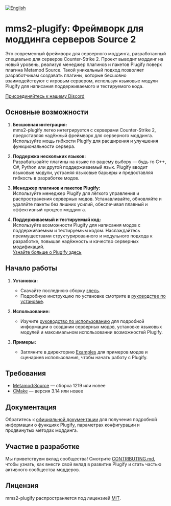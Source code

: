 [![English](https://img.shields.io/badge/English-%F0%9F%87%AC%F0%9F%87%A7-blue?style=for-the-badge)](README.md)

# mms2-plugify: Фреймворк для моддинга серверов Source 2

Это современный фреймворк для серверного моддинга, разработанный специально для серверов Counter-Strike 2. Проект выводит моддинг на новый уровень, реализуя менеджер плагинов и пакетов Plugify поверх плагина Metamod Source. Такой уникальный подход позволяет разработчикам создавать плагины, которые бесшовно взаимодействуют с игровым сервером, используя языковые модули Plugify для написания поддерживаемого и тестируемого кода.

[Присоединяйтесь к нашему Discord](https://discord.gg/rX9TMmpang)

## Основные возможности

1. **Бесшовная интеграция:**  
   mms2-plugify легко интегрируется с серверами Counter-Strike 2, предоставляя надёжный фреймворк для серверного моддинга. Используйте мощь гибкости Plugify для расширения и улучшения функциональности сервера.

2. **Поддержка нескольких языков:**  
   Разрабатывайте плагины на языке по вашему выбору — будь то C++, C#, Python или другой поддерживаемый язык. Plugify вводит языковые модули, устраняя языковые барьеры и предоставляя гибкость в разработке модов.

3. **Менеджер плагинов и пакетов Plugify:**  
   Используйте менеджер Plugify для лёгкого управления и распространения серверных модов. Устанавливайте, обновляйте и удаляйте пакеты без лишних усилий, обеспечивая плавный и эффективный процесс моддинга.

4. **Поддерживаемый и тестируемый код:**  
   Используйте возможности Plugify для написания модов с поддерживаемым и тестируемым кодом. Наслаждайтесь преимуществами структурированного и модульного подхода к разработке, повышая надёжность и качество серверных модификаций.  
   [Узнайте больше о Plugify здесь](https://github.com/untrustedmodders/plugify)

## Начало работы

1. **Установка:**
    - Скачайте последнюю сборку [здесь](https://github.com/untrustedmodders/plugify-source-2/releases/).
    - Подробную инструкцию по установке смотрите в [руководстве по установке](https://plugify.net/ru/use-cases/metamod-plugin/installation).

2. **Использование:**
    - Изучите [руководство по использованию](https://plugify.net/ru/essentials/installation) для подробной информации о создании серверных модов, установке языковых модулей и максимальном использовании возможностей Plugify.

3. **Примеры:**
    - Загляните в директорию [Examples](https://github.com/untrustedmodders/plugify-source-2/examples/) для примеров модов и сценариев использования, чтобы начать работу с Plugify.

## Требования
- [Metamod:Source](https://www.sourcemm.net/downloads.php/?branch=master) — сборка 1219 или новее
- [CMake](https://cmake.org/download/) — версия 3.14 или новее

## Документация

Обратитесь к [официальной документации](https://github.com/untrustedmodders/plugify/docs/) для получения подробной информации о функциях Plugify, параметрах конфигурации и продвинутых методах моддинга.

## Участие в разработке

Мы приветствуем вклад сообщества! Смотрите [CONTRIBUTING.md](https://github.com/untrustedmodders/plugify/blob/main/docs/CONTRIBUTING.md), чтобы узнать, как внести свой вклад в развитие Plugify и стать частью активного сообщества моддеров.

## Лицензия

mms2-plugify распространяется под лицензией [MIT](LICENSE).
